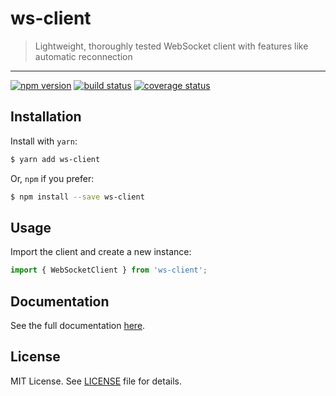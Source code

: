 # ws-client

> Lightweight, thoroughly tested WebSocket client with features like automatic reconnection

---

[![npm version](https://badge.fury.io/js/ws-client.svg)](https://badge.fury.io/js/ws-client)
[![build status](https://travis-ci.org/tylucaskelley/ws-client.svg?branch=master)](https://travis-ci.org/tylucaskelley/ws-client)
[![coverage status](https://coveralls.io/repos/github/tylucaskelley/ws-client/badge.svg?branch=master)](https://coveralls.io/github/tylucaskelley/ws-client?branch=master)

## Installation

Install with `yarn`:

```bash
$ yarn add ws-client
```

Or, `npm` if you prefer:

```bash
$ npm install --save ws-client
```

## Usage

Import the client and create a new instance:

```js
import { WebSocketClient } from 'ws-client';
```

## Documentation

See the full documentation [here](https://ws-client.tlk.codes).

## License

MIT License. See [LICENSE](./LICENSE) file for details.
